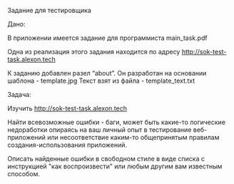 Задание для тестировщика

Дано:

В приложении имеется задание для программиста
main_task.pdf

Одна из реализация этого задания находится по адресу
http://sok-test-task.alexon.tech

К заданию добавлен разел “about”.
Он разработан на основании шаблона - template.jpg
Текст взят из файла - template_text.txt

Задача:

Изучить
http://sok-test-task.alexon.tech

Найти всевозможные ошибки - баги,
может быть какие-то логические недоработки опираясь на ваш личный опыт в тестирование веб-приложений
или несоответствие каким-то общепринятым правилам создания-использования приложений.

Описать найденные ошибки в свободном стиле в виде списка с инструкцией "как воспроизвести"
или любым другим вам известным способом.
